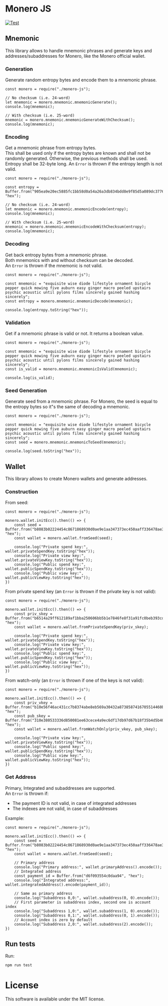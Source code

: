 # Monero JS
[![Test](https://github.com/ebellocchia/monero-js/actions/workflows/test.yml/badge.svg)](https://github.com/ebellocchia/monero-js/actions/workflows/test.yml)

## Mnemonic

This library allows to handle mnemonic phrases and generate keys and addresses/subaddresses for Monero, like the Monero official wallet.

### Generation

Generate random entropy bytes and encode them to a mnemonic phrase.

    const monero = require("./monero-js");

    // No checksum (i.e. 24-word)
    let mnemonic = monero.mnemonic.mnemonicGenerate();
    console.log(mnemonic);

    // With checksum (i.e. 25-word)
    mnemonic = monero.mnemonic.mnemonicGenerateWithChecksum();
    console.log(mnemonic);

### Encoding

Get a mnemonic phrase from entropy bytes.\
This shall be used only if the entropy bytes are known and shall not be randomly generated. Otherwise, the previous methods shall be used.\
Entropy shall be 32-byte long. An `Error` is thrown if the entropy length is not valid.

    const monero = require("./monero-js");

    const entropy = Buffer.from("905ea9e20ec5885fc1bb58d0a54a26a3db834bdd8e9f85d5a089dc3776522c02", "hex");

    // No checksum (i.e. 24-word)
    let mnemonic = monero.mnemonic.mnemonicEncode(entropy);
    console.log(mnemonic);

    // With checksum (i.e. 25-word)
    mnemonic = monero.mnemonic.mnemonicEncodeWithChecksum(entropy);
    console.log(mnemonic);

### Decoding

Get back entropy bytes from a mnemonic phrase.\
Both mnemonics with and without checksum can be decoded.\
An `Error` is thrown if the mnemonic is not valid.

    const monero = require("./monero-js");

    const mnemonic = "exquisite wise diode lifestyle ornament bicycle pepper quick mowing five auburn easy ginger macro peeled upstairs psychic acoustic until pylons films sincerely gained hashing sincerely";
    const entropy = monero.mnemonic.mnemonicDecode(mnemonic);

    console.log(entropy.toString("hex"));

### Validation

Get if a mnemonic phrase is valid or not. It returns a boolean value.

    const monero = require("./monero-js");

    const mnemonic = "exquisite wise diode lifestyle ornament bicycle pepper quick mowing five auburn easy ginger macro peeled upstairs psychic acoustic until pylons films sincerely gained hashing sincerely";
    const is_valid = monero.mnemonic.mnemonicIsValid(mnemonic);

    console.log(is_valid);

### Seed Generation

Generate seed from a mnemonic phrase. For Monero, the seed is equal to the entropy bytes so it"s the same of decoding a mnemonic.

    const monero = require("./monero-js");

    const mnemonic = "exquisite wise diode lifestyle ornament bicycle pepper quick mowing five auburn easy ginger macro peeled upstairs psychic acoustic until pylons films sincerely gained hashing sincerely";
    const seed = monero.mnemonic.mnemonicToSeed(mnemonic);

    console.log(seed.toString("hex"));

## Wallet

This library allows to create Monero wallets and generate addresses.

### Construction

From seed:

    const monero = require("./monero-js");

    monero.wallet.initEcc().then(() => {
        const seed = Buffer.from("b8083b02224454c8671868930d0ae9e1aa347373ec450aaff336478ae32cc10d", "hex");
        const wallet = monero.wallet.fromSeed(seed);

        console.log("Private spend key:", wallet.privateSpendKey.toString("hex"));
        console.log("Private view key:", wallet.privateViewKey.toString("hex"));
        console.log("Public spend key:", wallet.publicSpendKey.toString("hex"));
        console.log("Public view key:", wallet.publicViewKey.toString("hex"));
    })

From private spend key (an `Error` is thrown if the private key is not valid):

    const monero = require("./monero-js");

    monero.wallet.initEcc().then(() => {
        const priv_skey = Buffer.from("b6514a29ff612189af1bba250606bb5b1e7846fe8f31a91fc0beb393cddb6101", "hex");
        const wallet = monero.wallet.fromPrivateSpendKey(priv_skey);

        console.log("Private spend key:", wallet.privateSpendKey.toString("hex"));
        console.log("Private view key:", wallet.privateViewKey.toString("hex"));
        console.log("Public spend key:", wallet.publicSpendKey.toString("hex"));
        console.log("Public view key:", wallet.publicViewKey.toString("hex"));
    })

From watch-only (an `Error` is thrown if one of the keys is not valid):

    const monero = require("./monero-js");

    monero.wallet.initEcc().then(() => {
        const priv_vkey = Buffer.from("b10e56f46ac431cc7b8374abe8eb569a30432a8738587416705514460b1f9e0b", "hex");
        const pub_skey = Buffer.from("310e380533336d850081ee63cece4a9ec6df17db97d67b18f35b4d5b406a2375", "hex");
        const wallet = monero.wallet.fromWatchOnly(priv_vkey, pub_skey);

        console.log("Private view key:", wallet.privateViewKey.toString("hex"));
        console.log("Public spend key:", wallet.publicSpendKey.toString("hex"));
        console.log("Public view key:", wallet.publicViewKey.toString("hex"));
    })

### Get Address

Primary, Integrated and subaddresses are supported.\
An `Error` is thrown if:
- The payment ID is not valid, in case of integrated addresses
- The indexes are not valid, in case of subaddresses

Example:

    const monero = require("./monero-js");

    monero.wallet.initEcc().then(() => {
        const seed = Buffer.from("b8083b02224454c8671868930d0ae9e1aa347373ec450aaff336478ae32cc10d", "hex");
        const wallet = monero.wallet.fromSeed(seed);

        // Primary address
        console.log("Primary address:", wallet.primaryAddress().encode());
        // Integrated address
        const payment_id = Buffer.from("d6f093554c0daa94", "hex");
        console.log("Integrated address:", wallet.integratedAddress().encode(payment_id));

        // Same as primary address
        console.log("Subaddress 0,0:", wallet.subaddress(0, 0).encode());
        // First parameter is subaddress index, second one is account index
        console.log("Subaddress 1,0:", wallet.subaddress(1, 0).encode());
        console.log("Subaddress 0,1:", wallet.subaddress(0, 1).encode());
        // Account index is zero by default
        console.log("Subaddress 2,0:", wallet.subaddress(2).encode());
    })

## Run tests

Run:

    npm run test

# License

This software is available under the MIT license.
